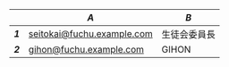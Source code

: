 | | *A*                          | *B*            | 
|-| -------------------------- | ------------ | 
|***1***| seitokai@fuchu.example.com | 生徒会委員長 | 
|***2***| gihon@fuchu.example.com    | GIHON        | 
